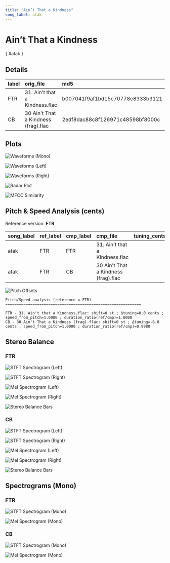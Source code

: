 ```yaml
---
title: "Ain’t That a Kindness"
song_label: atak
---
```


# Ain’t That a Kindness

[](){ #atak }

## Details

| label   | orig_file                            | md5                              |   disc |   track |   duration_sec | duration_fmt   |   loudness |   loudness_left |   loudness_right |   loudness_balance |       rms |   rms_left |   rms_right |   rms_balance |   lr_corr |   spectral_centroid |
|:--------|:-------------------------------------|:---------------------------------|-------:|--------:|---------------:|:---------------|-----------:|----------------:|-----------------:|-------------------:|----------:|-----------:|------------:|--------------:|----------:|--------------------:|
| FTR     | 31. Ain't that a Kindness.flac       | b007041f9af1bd15c70778e8333b3121 |     10 |      31 |        59.5867 | 00:59:587      |   -21.2666 |        -23.1653 |         -19.4726 |           -3.69272 | 0.0822455 |  0.0664802 |   0.0996529 |    -0.0331726 |  0.956746 |             1987.97 |
| CB      | 30 Ain't That a Kindness (frag).flac | 2edf8dac88c8f126971c48598bf8000c |      9 |      32 |        59.7067 | 00:59:707      |   -21.2694 |        -23.1681 |         -19.4829 |           -3.68527 | 0.0820731 |  0.0663424 |   0.0994416 |    -0.0330992 |  0.956767 |             1991.93 |

## Plots
![Waveforms (Mono)](atak-waveforms_Mono.png)

![Waveforms (Left)](atak-waveforms_L.png)

![Waveforms (Right)](atak-waveforms_R.png)

![Radar Plot](atak-radar_plot.png)

![MFCC Similarity](atak-similarity_matrix.png)

## Pitch & Speed Analysis (cents)

Reference version: **FTR**

| song_label   | ref_label   | cmp_label   | cmp_file                             |   tuning_cents_cmp |   tuning_cents_ref |   delta_tuning_cents |   semitone_shift_vs_ref |   chroma_similarity |   speed_factor_from_pitch |   duration_ratio_ref_over_cmp |
|:-------------|:------------|:------------|:-------------------------------------|-------------------:|-------------------:|---------------------:|------------------------:|--------------------:|--------------------------:|------------------------------:|
| atak         | FTR         | FTR         | 31. Ain't that a Kindness.flac       |                -43 |                -43 |                    0 |                       0 |            1        |                         1 |                       1       |
| atak         | FTR         | CB          | 30 Ain't That a Kindness (frag).flac |                -49 |                -43 |                   -6 |                       0 |            0.999948 |                         1 |                       0.99799 |

![Pitch Offsets](atak-pitch_offsets.png)

````text
Pitch/Speed analysis (reference = FTR)
============================================================

FTR - 31. Ain't that a Kindness.flac: shift=0 st ; Δtuning=0.0 cents ; speed_from_pitch=1.0000 ; duration_ratio(ref/cmp)=1.0000
CB - 30 Ain't That a Kindness (frag).flac: shift=0 st ; Δtuning=-6.0 cents ; speed_from_pitch=1.0000 ; duration_ratio(ref/cmp)=0.9980

````

## Stereo Balance

### FTR

![STFT Spectrogram (Left)](atak-FTR_spectrogram_L.png)

![STFT Spectrogram (Right)](atak-FTR_spectrogram_R.png)

![Mel Spectrogram (Left)](atak-FTR_melspec_L.png)

![Mel Spectrogram (Right)](atak-FTR_melspec_R.png)

![Stereo Balance Bars](atak-FTR_balance.png)

### CB

![STFT Spectrogram (Left)](atak-CB_spectrogram_L.png)

![STFT Spectrogram (Right)](atak-CB_spectrogram_R.png)

![Mel Spectrogram (Left)](atak-CB_melspec_L.png)

![Mel Spectrogram (Right)](atak-CB_melspec_R.png)

![Stereo Balance Bars](atak-CB_balance.png)

## Spectrograms (Mono)

### FTR

![STFT Spectrogram (Mono)](atak-FTR_spectrogram_Mono.png)

![Mel Spectrogram (Mono)](atak-FTR_melspec_Mono.png)

### CB

![STFT Spectrogram (Mono)](atak-CB_spectrogram_Mono.png)

![Mel Spectrogram (Mono)](atak-CB_melspec_Mono.png)

